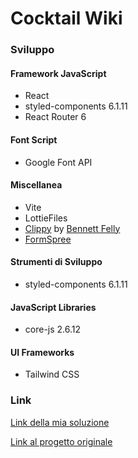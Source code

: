 # Cocktail Wiki

### Sviluppo

#### Framework JavaScript

- React
- styled-components 6.1.11
- React Router 6

#### Font Script

- Google Font API

#### Miscellanea

- Vite
- LottieFiles
- [Clippy](https://bennettfeely.com/clippy/) by [Bennett Felly](https://bennettfeely.com)
- [FormSpree](https://formspree.io/)

#### Strumenti di Sviluppo

- styled-components 6.1.11

#### JavaScript Libraries

- core-js 2.6.12

#### UI Frameworks

- Tailwind CSS


### Link

[Link della mia soluzione](https://sparkly-taffy-8ba942.netlify.app/)

[Link al progetto originale](https://wiki-drink.netlify.app/)
